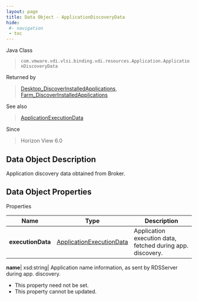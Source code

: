```yaml
---
layout: page
title: Data Object - ApplicationDiscoveryData
hide:
 #- navigation
 - toc
---
```






Java Class  
> `com.vmware.vdi.vlsi.binding.vdi.resources.Application.ApplicationDiscoveryData`

Returned by  
> [Desktop_DiscoverInstalledApplications](vdi.resources.Desktop.md#discoverInstalledApplications), [Farm_DiscoverInstalledApplications](vdi.resources.Farm.md#discoverInstalledApplications)

See also  
> [ApplicationExecutionData](vdi.resources.Application.ApplicationExecutionData.md)

Since  
> Horizon View 6.0


## Data Object Description 

Application discovery data obtained from Broker. 

## Data Object Properties

Properties

Name |  Type |  Description   
---|---|---  
**executionData**| [ApplicationExecutionData](vdi.resources.Application.ApplicationExecutionData.md)|  Application execution data, fetched during app. discovery.   
  
**name**|  xsd:string|  Application name information, as sent by RDSServer during app. discovery.   


* This property need not be set.
* This property cannot be updated.

  
  
  
 
  
  
